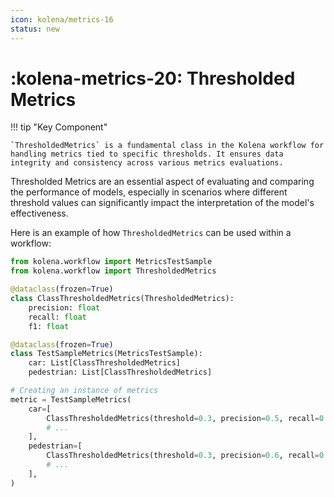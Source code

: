 ```yaml
---
icon: kolena/metrics-16
status: new
---
```


# :kolena-metrics-20: Thresholded Metrics

!!! tip "Key Component"

    `ThresholdedMetrics` is a fundamental class in the Kolena workflow for handling metrics tied to specific thresholds. It ensures data integrity and consistency across various metrics evaluations.

Thresholded Metrics are an essential aspect of evaluating and comparing the performance of models, especially in scenarios where different threshold values can significantly impact the interpretation of the model's effectiveness.

Here is an example of how `ThresholdedMetrics` can be used within a workflow:

```python
from kolena.workflow import MetricsTestSample
from kolena.workflow import ThresholdedMetrics

@dataclass(frozen=True)
class ClassThresholdedMetrics(ThresholdedMetrics):
    precision: float
    recall: float
    f1: float

@dataclass(frozen=True)
class TestSampleMetrics(MetricsTestSample):
    car: List[ClassThresholdedMetrics]
    pedestrian: List[ClassThresholdedMetrics]

# Creating an instance of metrics
metric = TestSampleMetrics(
    car=[
        ClassThresholdedMetrics(threshold=0.3, precision=0.5, recall=0.8, f1=0.615),
        # ...
    ],
    pedestrian=[
        ClassThresholdedMetrics(threshold=0.3, precision=0.6, recall=0.9, f1=0.72),
        # ...
    ],
)
